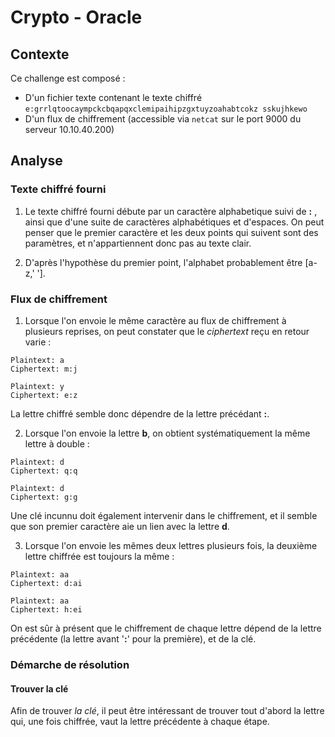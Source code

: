 # Crypto - Oracle

## Contexte
Ce challenge est composé :
+ D'un fichier texte contenant le texte chiffré `e:grrlqtoocaympckcbqapqxclemipaihipzgxtuyzoahabtcokz sskujhkewo`
+ D'un flux de chiffrement (accessible via `netcat` sur le port 9000 du serveur 10.10.40.200)

## Analyse
### Texte chiffré fourni
1. Le texte chiffré fourni débute par un caractère alphabetique suivi de **:** , ainsi que d'une suite de caractères alphabétiques et d'espaces.
On peut penser que le premier caractère et les deux points qui suivent sont des paramètres, et n'appartiennent donc pas au texte clair.

2. D'après l'hypothèse du premier point, l'alphabet probablement être [a-z,' '].

### Flux de chiffrement
1. Lorsque l'on envoie le même caractère au flux de chiffrement à plusieurs reprises, on peut constater que le *ciphertext* reçu en retour varie :
```
Plaintext: a
Ciphertext: m:j

Plaintext: y
Ciphertext: e:z
```
La lettre chiffré semble donc dépendre de la lettre précédant **:**.

2. Lorsque l'on envoie la lettre **b**, on obtient systématiquement la même lettre à double :
```
Plaintext: d
Ciphertext: q:q

Plaintext: d
Ciphertext: g:g
```
Une clé incunnu doit également intervenir dans le chiffrement, et il semble que son premier caractère aie un lien avec la lettre **d**.

3. Lorsque l'on envoie les mêmes deux lettres plusieurs fois, la deuxième lettre chiffrée est toujours la même :
```
Plaintext: aa
Ciphertext: d:ai

Plaintext: aa
Ciphertext: h:ei
```
On est sûr à présent que le chiffrement de chaque lettre dépend de la lettre précédente (la lettre avant '**:**' pour la première), et de la clé.
### Démarche de résolution
#### Trouver la clé
Afin de trouver *la clé*, il peut être intéressant de trouver tout d'abord la lettre qui, une fois chiffrée, vaut la lettre précédente à chaque étape.



